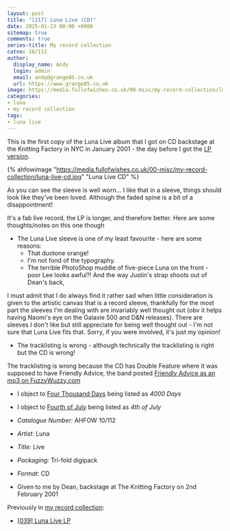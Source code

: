 ```yaml
---
layout: post
title: "[217] Luna Live (CD)"
date: 2025-01-23 00:00 +0000
sitemap: true
comments: true
series-title: My record collection
catno: 10/112
author:
  display_name: Andy
  login: admin
  email: andy@grange85.co.uk
  url: https://www.grange85.co.uk
image: https://media.fullofwishes.co.uk/00-misc/my-record-collection/luna-live-cd.jpg
categories:
- luna
- my record collection
tags:
- luna live
---
```

This is the first copy of the Luna Live album that I got on CD backstage at the Knitting Factory in NYC in January 2001 - the day before I got the [LP version](/2023/06/01/my-record-collection-039-luna-live-lp/).

{% ahfowimage "https://media.fullofwishes.co.uk/00-misc/my-record-collection/luna-live-cd.jpg" "Luna Live CD" %}

As you can see the sleeve is well worn... I like that in a sleeve, things should look like they've been loved. Although the faded spine is a bit of a disappointment!

It's a fab live record, the LP is longer, and therefore better. Here are some thoughts/notes on this one though
 - The Luna Live sleeve is one of my least favourite - here are some reasons:
   - That duotone orange!
   - I'm not fond of the typography.
   - The terrible PhotoShop muddle of five-piece Luna on the front - poor Lee looks awful?! And the way Justin's strap shoots out of Dean's back,

I must admit that I do always find it rather sad when little consideration is given to the artistic canvas that is a record sleeve, thankfully for the most part the sleeves I'm dealing with are invariably well thought out (obv it helps having Naomi's eye on the Galaxie 500 and D&N releases). There are sleeves I don't like but still appreciate for being well thought out - I'm not sure that Luna Live fits that. Sorry, if you were involved, it's just my opinion!

 - The tracklisting is wrong - although technically the tracklisting is right but the CD is wrong!

The tracklisting is wrong because the CD has Double Feature where it was supposed to have Friendly Advice, the band posted [Friendly Advice as an mp3 on FuzzyWuzzy.com](https://web.archive.org/web/20010215012152/http://www.fuzzywuzzy.com/lunadocs/themusic/mp3.html)

 - I object to [Four Thousand Days](/database/tracks/four-thousand-days/) being listed as _4000 Days_
 - I object to [Fourth of July](/database/tracks/fourth-of-july/)  being listed as _4th of July_

 - *Catalogue Number:* AHFOW 10/112
 - *Artist:* Luna
 - *Title:* Live
 - *Packaging:* Tri-fold digipack
 - *Format:* CD
 - Given to me by Dean, backstage at The Knitting Factory on 2nd February 2001

Previously in [my record collection](/category/my-record-collection):
 - [\[039\] Luna Live LP](/2023/06/01/my-record-collection-039-luna-live-lp/)
